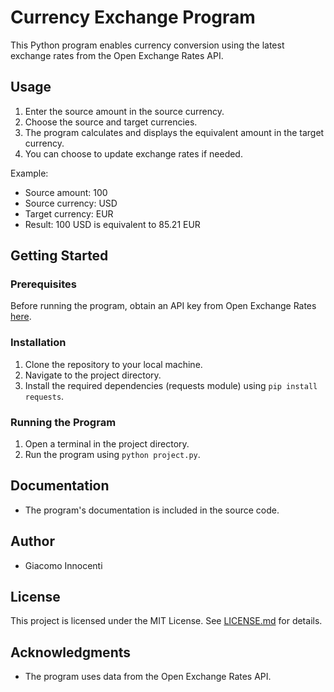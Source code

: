 # Currency Exchange Program

This Python program enables currency conversion using the latest exchange rates from the Open Exchange Rates API.

## Usage

1. Enter the source amount in the source currency.
2. Choose the source and target currencies.
3. The program calculates and displays the equivalent amount in the target currency.
4. You can choose to update exchange rates if needed.

Example:
- Source amount: 100
- Source currency: USD
- Target currency: EUR
- Result: 100 USD is equivalent to 85.21 EUR

## Getting Started

### Prerequisites

Before running the program, obtain an API key from Open Exchange Rates [here](https://openexchangerates.org/signup).

### Installation

1. Clone the repository to your local machine.
2. Navigate to the project directory.
3. Install the required dependencies (requests module) using `pip install requests`.

### Running the Program

1. Open a terminal in the project directory.
2. Run the program using `python project.py`.

## Documentation

- The program's documentation is included in the source code.

## Author

- Giacomo Innocenti

## License

This project is licensed under the MIT License. See [LICENSE.md](LICENSE.md) for details.

## Acknowledgments

- The program uses data from the Open Exchange Rates API.


